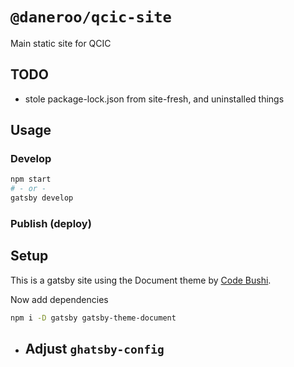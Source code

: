 # `@daneroo/qcic-site`

Main static site for QCIC

## TODO

- stole package-lock.json from site-fresh, and uninstalled things

## Usage

### Develop

```bash
npm start
# - or -
gatsby develop
```


### Publish (deploy)

## Setup

This is a gatsby site using  the Document theme  by [Code Bushi](https://codebushi.com/gatsby-starters-and-themes/).

Now add dependencies
```bash
npm i -D gatsby gatsby-theme-document 
```

- Adjust `ghatsby-config`
  - 
